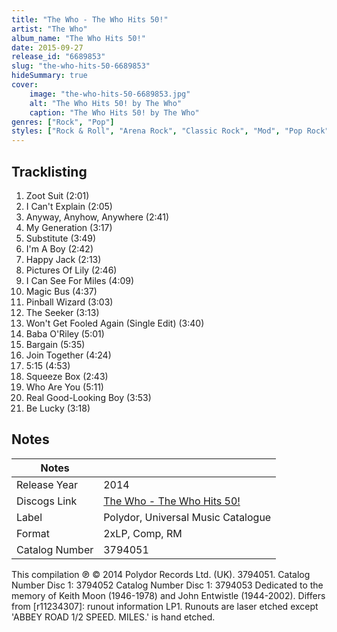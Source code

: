 ```yaml
---
title: "The Who - The Who Hits 50!"
artist: "The Who"
album_name: "The Who Hits 50!"
date: 2015-09-27
release_id: "6689853"
slug: "the-who-hits-50-6689853"
hideSummary: true
cover:
    image: "the-who-hits-50-6689853.jpg"
    alt: "The Who Hits 50! by The Who"
    caption: "The Who Hits 50! by The Who"
genres: ["Rock", "Pop"]
styles: ["Rock & Roll", "Arena Rock", "Classic Rock", "Mod", "Pop Rock"]
---
```


## Tracklisting
1. Zoot Suit (2:01)
2. I Can't Explain (2:05)
3. Anyway, Anyhow, Anywhere (2:41)
4. My Generation (3:17)
5. Substitute (3:49)
6. I'm A Boy (2:42)
7. Happy Jack (2:13)
8. Pictures Of Lily (2:46)
9. I Can See For Miles (4:09)
10. Magic Bus (4:37)
11. Pinball Wizard (3:03)
12. The Seeker (3:13)
13. Won't Get Fooled Again (Single Edit) (3:40)
14. Baba O'Riley (5:01)
15. Bargain (5:35)
16. Join Together (4:24)
17. 5:15 (4:53)
18. Squeeze Box (2:43)
19. Who Are You (5:11)
20. Real Good-Looking Boy (3:53)
21. Be Lucky (3:18)



## Notes

| Notes          |             |
| ---------------| ----------- |
| Release Year   | 2014 |
| Discogs Link   | [The Who - The Who Hits 50!](https://www.discogs.com/release/6689853-The-Who-The-Who-Hits-50) |
| Label          | Polydor, Universal Music Catalogue |
| Format         | 2xLP, Comp, RM |
| Catalog Number | 3794051 |

This compilation ℗ © 2014 Polydor Records Ltd. (UK). 3794051.  Catalog Number Disc 1: 3794052 Catalog Number Disc 1: 3794053  Dedicated to the memory of Keith Moon (1946-1978) and John Entwistle (1944-2002).  Differs from [r11234307]: runout information LP1.  Runouts are laser etched except 'ABBEY ROAD 1/2 SPEED. MILES.' is hand etched.

